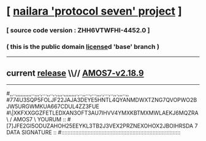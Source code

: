 
# [ [nailara 'protocol seven' project](http://nailara.network/) ]

### [ source code version : ZHH6VTWFHI-4452.0 ]

### ( this is the public domain [license](../license)d 'base' branch )
---
## current [release](https://github.com/nailara-technologies/protocol-7/releases) \\\\// [AMOS7-v2.18.9](https://github.com/nailara-technologies/protocol-7/releases/tag/AMOS7-v2.18.9)
---

#,,..,,,,,,,,,,..,,,.,...,,..,.,,,,.,,,,,,,,.,..,,...,...,,,.,...,..,,.,,,..,,
#774U3SQP5FOLJF22JAJA3DEYE5HNTL4QYANMDWXTZNG7QVOPWO2BJW5URGWMKUA667CDUL4ZZ3FUE
#\\\|XKFXXGGZFETLEDXAN3OFT3AU7IHVV4YMXKBTMXMWLAEKJ6MQZRA \ / AMOS7 \ YOURUM ::
#\[7]JFE2GI5ODUZAHOH25EEYKL3TB2J3VEX2PRZNEXOHOX2JBOIHRSDA 7  DATA SIGNATURE ::
#:::::::::::::::::::::::::::::::::::::::::::::::::::::::::::::::::::::::::::::
